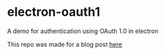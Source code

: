 # electron-oauth1
A demo for authentication using OAuth 1.0 in electron

This repo was made for a blog post [here](http://shockry.blogspot.com.eg/2016/08/oauth-10-in-electron-apps.html)
